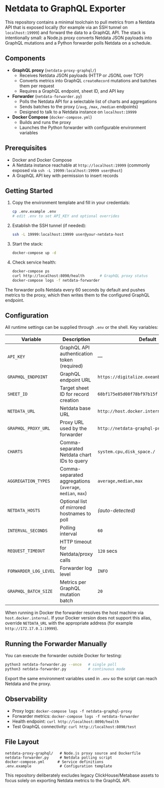 # Netdata to GraphQL Exporter

This repository contains a minimal toolchain to pull metrics from a Netdata API that is exposed locally (for example via an SSH tunnel on `localhost:19999`) and forward the data to a GraphQL API. The stack is intentionally small: a Node.js proxy converts Netdata JSON payloads into GraphQL mutations and a Python forwarder polls Netdata on a schedule.

## Components

- **GraphQL proxy** (`netdata-proxy-graphql/`)
  - Receives Netdata JSON payloads (HTTP or JSONL over TCP)
  - Converts metrics into GraphQL `createRecord` mutations and batches them per request
  - Requires a GraphQL endpoint, sheet ID, and API key
- **Forwarder** (`netdata-forwarder.py`)
  - Polls the Netdata API for a selectable list of charts and aggregations
  - Sends batches to the proxy (`/avg`, `/max`, `/median` endpoints)
  - Designed to talk to a Netdata instance on `localhost:19999`
- **Docker Compose** (`docker-compose.yml`)
  - Builds and runs the proxy
  - Launches the Python forwarder with configurable environment variables

## Prerequisites

- Docker and Docker Compose
- A Netdata instance reachable at `http://localhost:19999` (commonly exposed via `ssh -L 19999:localhost:19999 user@host`)
- A GraphQL API key with permission to insert records

## Getting Started

1. Copy the environment template and fill in your credentials:
   ```bash
   cp .env.example .env
   # edit .env to set API_KEY and optional overrides
   ```

2. Establish the SSH tunnel (if needed):
   ```bash
   ssh -L 19999:localhost:19999 user@your-netdata-host
   ```

3. Start the stack:
   ```bash
   docker-compose up -d
   ```

4. Check service health:
   ```bash
   docker-compose ps
   curl http://localhost:8090/health       # GraphQL proxy status
   docker-compose logs -f netdata-forwarder
   ```

The forwarder polls Netdata every 60 seconds by default and pushes metrics to the proxy, which then writes them to the configured GraphQL endpoint.

## Configuration

All runtime settings can be supplied through `.env` or the shell. Key variables:

| Variable | Description | Default |
|----------|-------------|---------|
| `API_KEY` | GraphQL API authentication token (required) | — |
| `GRAPHQL_ENDPOINT` | GraphQL endpoint URL | `https://digitalize.oxeanbits.com/graphql` |
| `SHEET_ID` | Target sheet ID for record creation | `68bf175e85d08f78bf97b15f` |
| `NETDATA_URL` | Netdata base URL | `http://host.docker.internal:19999` |
| `GRAPHQL_PROXY_URL` | Proxy URL used by the forwarder | `http://netdata-graphql-proxy:8090` |
| `CHARTS` | Comma-separated Netdata chart IDs to query | `system.cpu,disk_space./` |
| `AGGREGATION_TYPES` | Comma-separated aggregations (`average`, `median`, `max`) | `average,median,max` |
| `NETDATA_HOSTS` | Optional list of mirrored hostnames to poll | _(auto-detected)_ |
| `INTERVAL_SECONDS` | Polling interval | `60` |
| `REQUEST_TIMEOUT` | HTTP timeout for Netdata/proxy calls | `120` secs |
| `FORWARDER_LOG_LEVEL` | Forwarder log level | `INFO` |
| `GRAPHQL_BATCH_SIZE` | Metrics per GraphQL mutation batch | `20` |

When running in Docker the forwarder resolves the host machine via `host.docker.internal`. If your Docker version does not support this alias, override `NETDATA_URL` with the appropriate address (for example `http://172.17.0.1:19999`).

## Running the Forwarder Manually

You can execute the forwarder outside Docker for testing:

```bash
python3 netdata-forwarder.py --once   # single poll
python3 netdata-forwarder.py          # continuous mode
```

Export the same environment variables used in `.env` so the script can reach Netdata and the proxy.

## Observability

- Proxy logs: `docker-compose logs -f netdata-graphql-proxy`
- Forwarder metrics: `docker-compose logs -f netdata-forwarder`
- Health endpoint: `curl http://localhost:8090/health`
- Test GraphQL connectivity: `curl http://localhost:8090/test`

## File Layout

```
netdata-proxy-graphql/   # Node.js proxy source and Dockerfile
netdata-forwarder.py     # Netdata polling script
docker-compose.yml      # Service definitions
.env.example             # Configuration template
```

This repository deliberately excludes legacy ClickHouse/Metabase assets to focus solely on exporting Netdata metrics to the GraphQL API.
